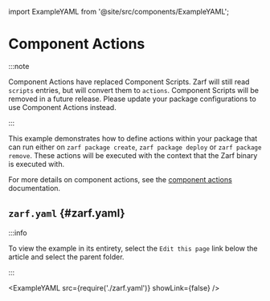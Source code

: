 import ExampleYAML from '@site/src/components/ExampleYAML';

# Component Actions

:::note

Component Actions have replaced Component Scripts. Zarf will still read `scripts` entries, but will convert them to `actions`. Component Scripts will be removed in a future release. Please update your package configurations to use Component Actions instead.

:::

This example demonstrates how to define actions within your package that can run either on `zarf package create`, `zarf package deploy` or `zarf package remove`. These actions will be executed with the context that the Zarf binary is executed with.

For more details on component actions, see the [component actions](../../docs/3-create-a-zarf-package/7-component-actions.md) documentation.

## `zarf.yaml` {#zarf.yaml}

:::info

To view the example in its entirety, select the `Edit this page` link below the article and select the parent folder.

:::

<ExampleYAML src={require('./zarf.yaml')} showLink={false} />
